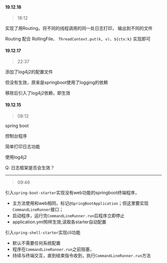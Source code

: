 #### 19.12.18

> 18:12

实现了用Routing，将不同的线程调用的同一处日志打印， 输出到不同的文件

Routing 配合 RollingFile、 `ThreadContext.put(k, v)`、`${ctx:k}` 实现即可

#### 19.12.17

> 22:37

添加了log4j2的配置文件

但没有生效，原来是springboot使用了logging的依赖

移除后引入了log4j2依赖，即生效

#### 19.12.15

> 08:12

spring boot

控制台程序

简单打印日志功能

使用log4j2

Q: 日志框架是否会生效？

---

> 09:46

引入`spring-boot-starter`实现没有web功能的springboot终端程序，
- 主方法使用和web相同，标记`@SpringBootApplication`；但这里要实现`CommandLineRunner`接口；
- 启动程序，运行完`CommandLineRunner.run`后程序立即停止
- application.yml照样生效,读取各starter自动配置

引入`spring-shell-starter`实现cli功能
- 默认不需要任何系统配置
- 程序在`CommandLineRunner.run`之前阻塞，
- 持续与终端交互，直到结束指令收到，执行`CommandLineRunner.run`方法

